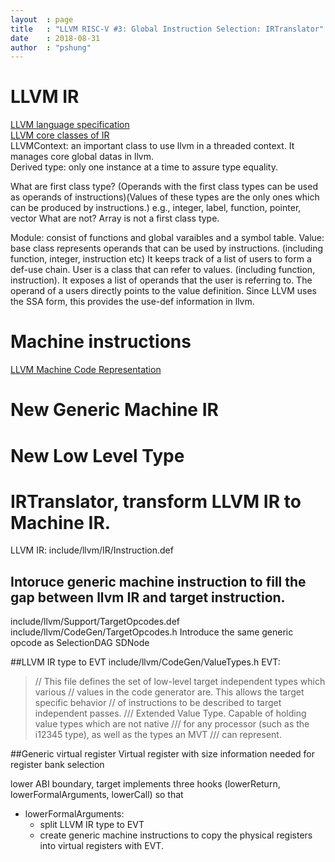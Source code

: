 ```yaml
---
layout  : page
title   : "LLVM RISC-V #3: Global Instruction Selection: IRTranslator"
date    : 2018-08-31
author  : "pshung"
---
```



# LLVM IR
[LLVM language specification](https://llvm.org/docs/LangRef.html)  
[LLVM core classes of IR](http://llvm.org/docs/ProgrammersManual.html#the-core-llvm-class-hierarchy-reference)  
LLVMContext: an important class to use llvm in a threaded context. It manages core global datas in llvm.  
Derived type: only one instance at a time to assure type equality.  

What are first class type? (Operands with the first class types can be used as operands of instructions)(Values of these types are the only ones which can be produced by instructions.)
e.g., integer, label, function, pointer, vector
What are not?
Array is not a first class type.

Module: consist of functions and global varaibles and a symbol table.
Value: base class represents operands that can be used by instructions. (including function, integer, instruction etc)
It keeps track of a list of users to form a def-use chain.
User is a class that can refer to values. (including function, instruction). It exposes a list of operands that the user is referring to. The operand of a users directly points to the value definition. Since LLVM uses the SSA form, this provides the use-def information in llvm.

# Machine instructions
[LLVM Machine Code Representation](https://llvm.org/docs/CodeGenerator.html#id21)

# New Generic Machine IR

# New Low Level Type

# IRTranslator, transform LLVM IR to Machine IR.
LLVM IR:
include/llvm/IR/Instruction.def 
## Intoruce generic machine instruction to fill the gap between llvm IR and target instruction.
include/llvm/Support/TargetOpcodes.def 
include/llvm/CodeGen/TargetOpcodes.h 
Introduce the same generic opcode as SelectionDAG SDNode

##LLVM IR type to EVT
include/llvm/CodeGen/ValueTypes.h 
EVT:
>// This file defines the set of low-level target independent types which various
// values in the code generator are.  This allows the target specific behavior
// of instructions to be described to target independent passes.
/// Extended Value Type. Capable of holding value types which are not native
/// for any processor (such as the i12345 type), as well as the types an MVT
/// can represent.

##Generic virtual register
Virtual register with size information needed for register bank selection

lower ABI boundary, target implements three hooks (lowerReturn, lowerFormalArguments, lowerCall) so that 
* lowerFormalArguments:
  * split LLVM IR type to EVT
  * create generic machine instructions to copy the physical registers into virtual registers with EVT.